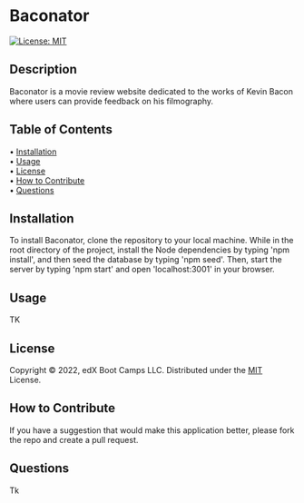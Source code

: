 # Baconator

[![License: MIT](https://img.shields.io/badge/License-MIT-yellow.svg)](https://opensource.org/licenses/MIT)

## Description

Baconator is a movie review website dedicated to the works of Kevin Bacon where users can provide feedback on his filmography.

## Table of Contents

&bull; [Installation](#installation)<br>
&bull; [Usage](#usage)<br>
&bull; [License](#license)<br>
&bull; [How to Contribute](#how-to-contribute)<br>
&bull; [Questions](#questions)

## Installation

To install Baconator, clone the repository to your local machine. While in the root directory of the project, install the Node dependencies by typing 'npm install', and then seed the database by typing 'npm seed'. Then, start the server by typing 'npm start' and open 'localhost:3001' in your browser.

## Usage

TK

## License

Copyright © 2022, edX Boot Camps LLC. Distributed under the [MIT](https://opensource.org/licenses/MIT) License.<br>

## How to Contribute

If you have a suggestion that would make this application better, please fork the repo and create a pull request.

## Questions

Tk  



